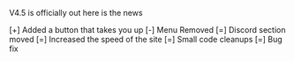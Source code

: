 V4.5 is officially out here is the news

[+] Added a button that takes you up
[-] Menu Removed
[=] Discord section moved
[=] Increased the speed of the site
[=] Small code cleanups
[=] Bug fix
